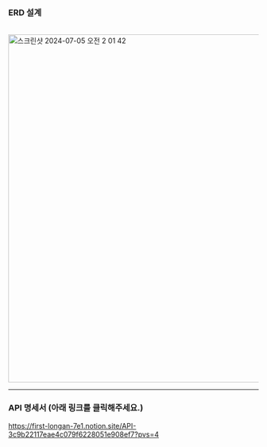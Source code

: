 ### ERD 설계

<br>

<img width="700" alt="스크린샷 2024-07-05 오전 2 01 42" src="https://github.com/futuremaker019/ticket-reservation-system/assets/47493140/fe58fef8-5def-43c4-b9c1-5dbf741cce2f">


---

### API 명세서 (아래 링크를 클릭해주세요.)

https://first-longan-7e1.notion.site/API-3c9b22117eae4c079f6228051e908ef7?pvs=4
